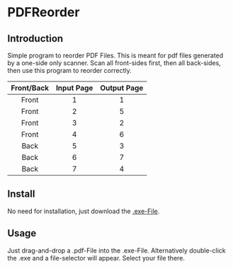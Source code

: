 # PDFReorder
## Introduction
Simple program to reorder PDF Files. This is meant for pdf files generated by a one-side only scanner.
Scan all front-sides first, then all back-sides, then use this program to reorder correctly.

| Front/Back | Input Page | Output Page |
|------------|------------|-------------|
| <center>Front | <center>1  | <center>1   |
| <center>Front| <center>2  | <center>5   |
| <center>Front| <center>3  | <center>2   |
| <center>Front| <center>4  | <center>6   |
| <center>Back| <center>5  | <center>3   |
| <center>Back| <center>6  | <center>7   |
| <center>Back| <center>7  | <center>4   |

## Install
No need for installation, just download the [.exe-File](https://github.com/Sebireb/PDFReorder/releases/download/Release1.1/PDFReorder.exe).

## Usage
Just drag-and-drop a .pdf-File into the .exe-File.
Alternatively double-click the .exe and a file-selector will appear. Select your file there.
